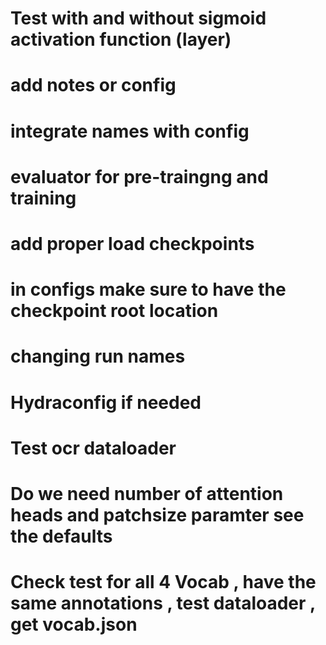 # Test with and without sigmoid activation function (layer)
# add notes or config 
# integrate names with config 
# evaluator for pre-traingng and training 
# add proper load checkpoints 
# in configs make sure to have the checkpoint root location 
# changing run names 
# Hydraconfig if needed 
# Test ocr dataloader 
# Do we need number of attention heads and patchsize paramter see the defaults
# Check test for all 4 Vocab , have the same annotations , test dataloader  , get vocab.json